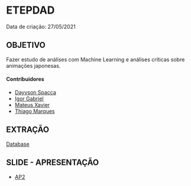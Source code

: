# ETEPDAD
Data de criação: 27/05/2021


## OBJETIVO
Fazer estudo de análises com Machine Learning e análises críticas sobre animações japonesas.

#### Contribuidores

- [Dayvson Spacca](https://github.com/dayvsonspacca)
- [Igor Gabriel](https://github.com/IgorLekal)
- [Mateus Xavier](https://github.com/sauMte)
- [Thiago Marques](https://github.com/thiamarr)

## EXTRAÇÃO 
[Database](https://www.kaggle.com/hernan4444/anime-recommendation-database-2020?select=anime.csv)

## SLIDE - APRESENTAÇÃO
- [AP2](https://www.canva.com/design/DAEfnByomaY/Bq07HGawyZb1GjJx_fdtLg/view?utm_content=DAEfnByomaY&utm_campaign=designshare&utm_medium=link&utm_source=publishsharelink)
